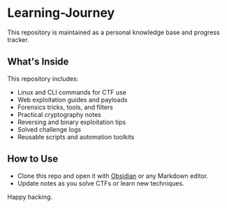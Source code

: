 # Learning-Journey

This repository is maintained as a personal knowledge base and progress tracker.

## What's Inside

This repository includes:

- Linux and CLI commands for CTF use
- Web exploitation guides and payloads
- Forensics tricks, tools, and filters
- Practical cryptography notes
- Reversing and binary exploitation tips
- Solved challenge logs
- Reusable scripts and automation toolkits


## How to Use

- Clone this repo and open it with [Obsidian](https://obsidian.md/) or any Markdown editor.
- Update notes as you solve CTFs or learn new techniques.

Happy hacking.
